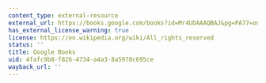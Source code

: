 ```yaml
---
content_type: external-resource
external_url: https://books.google.com/books?id=Mr4UDAAAQBAJ&pg=PA77=onepage#v=onepage&q&f=false
has_external_license_warning: true
license: https://en.wikipedia.org/wiki/All_rights_reserved
status: ''
title: Google Books
uid: 4fafc9b8-f826-4734-a4a3-8a5970c695ce
wayback_url: ''
---
```

